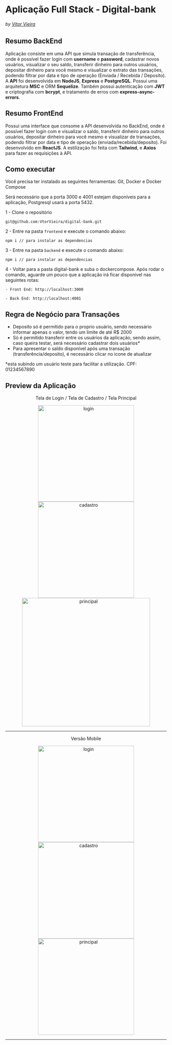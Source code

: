 # Aplicação Full Stack - Digital-bank 
###### by _[Vitor Vieira](https://www.linkedin.com/in/vtorvieira/)_

## Resumo BackEnd

Aplicação consiste em uma API que simula transação de transferência, onde é possível fazer login com **username** e **password**, cadastrar novos usuários, visualizar o seu saldo, transferir dinheiro para outros usuários, depositar dinheiro para você mesmo e visualizar o extrato das transações, podendo filtrar por data e tipo de operação (Enviada / Recebida / Deposito).
A **API** foi desenvolvida em **NodeJS**, **Express** e **PostgreSQL**. Possui uma arquitetura **MSC** e ORM **Sequelize**. Também possui autenticação com **JWT** e criptografia com **bcrypt**, e tratamento de erros com **express-async-errors**.

## Resumo FrontEnd

Possui uma interface que consome a API desenvolvida no BackEnd, onde é possível fazer login com e visualizar o saldo, transferir dinheiro para outros usuários, depositar dinheiro para você mesmo e visualizar de transações, podendo filtrar por data e tipo de operação (enviada/recebida/deposito).
Foi desenvolvido em **ReactJS**. A estilização foi feita com **Tailwind**, e **Axios** para fazer as requisições à API.

## Como executar

Você precisa ter instalado as seguintes ferramentas: Git, Docker e Docker Compose

Será necessário que a porta 3000 e 4001 estejam disponíveis para a aplicação, Postgresql usará a porta 5432.

1 - Clone o repositório 
```
git@github.com:VtorVieira/digital-bank.git
```
2 - Entre na pasta `frontend` e execute o comando abaixo:
```
npm i // para instalar as dependencias
```
3 - Entre na pasta `backend` e execute o comando abaixo:
```
npm i // para instalar as dependencias
```
4 - Voltar para a pasta digital-bank e suba o dockercompose. Após rodar o comando, aguarde um pouco que a aplicação irá ficar disponivel nas seguintes rotas:

  `- Front End: http://localhost:3000`

  `- Back End: http://localhost:4001`
  
  
## Regra de Negócio para Transações

<ul>
  <li>Deposito só é permitido para o proprio usuário, sendo necessário informar apenas o valor, tendo um limite de até R$ 2000</li>
  <li>Só é permitido transferir entre os usuários da aplicação, sendo assim, caso queira testar, será necessário cadastrar dois usuários*</li>
  <li>Para apresentar o saldo disponível após uma transação (transferência/deposito), é necessário clicar no icone de atualizar</li>
</ul>

*esta subindo um usuário teste para facilitar a utilização. CPF: 01234567890

## Preview da Aplicação

<p align="center">
Tela de Login / Tela de Cadastro / Tela Principal
</p>
<p align="center">
<img src="./samples/login.png" alt="login" width="300"/>
<img src="./samples/Cadastro.png" alt="cadastro" width="300"/>
<img src="./samples/Main.png" alt="principal" width="400"/>
</p>
<hr />

<p align="center">
Versão Mobile
</p>
<p align="center">
<img src="./samples/mLogin.png" alt="login" width="300"/>
<img src="./samples/mCadastro.png" alt="cadastro" width="300"/>
<img src="./samples/mMain.png" alt="principal" width="300"/>
</p>
<hr />
